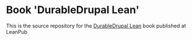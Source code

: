 Book 'DurableDrupal Lean'
=============================

This is the source repository for the [DurableDrupal Lean](https://leanpub.com/durabledrupallean) book published at LeanPub
